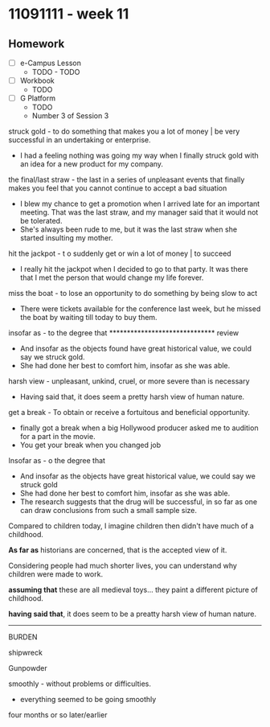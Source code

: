 # 11091111 - week 11
## Homework
- [ ] e-Campus Lesson
	- TODO	- TODO
- [ ] Workbook
	-  TODO
- [ ] G Platform
	- TODO
	- Number 3 of Session 3

struck gold -  to do something that makes you a lot of money | be very successful in an undertaking or enterprise.
- I had a feeling nothing was going my way when I finally struck gold with an idea for a new product for my company.

the final/last straw - the last in a series of unpleasant events that finally makes you feel that you cannot continue to accept a bad situation
- I blew my chance to get a promotion when I arrived late for an important meeting. That was the last straw, and my manager said that it would not be tolerated. 
- She's always been rude to me, but it was the last straw when she started insulting my mother.

hit the jackpot - t o suddenly get or win a lot of money | to succeed
- I really hit the jackpot when I decided to go to that party. It was there that I met the person that would change my life forever.

miss the boat - to lose an opportunity to do something by being slow to act
- There were tickets available for the conference last week, but he missed the boat by waiting till today to buy them. 

insofar as - to the degree that ****************************** review
- And insofar as the objects found have great historical value, we could say we struck gold.
- She had done her best to comfort him, insofar as she was able.

harsh view - unpleasant, unkind, cruel, or more severe than is necessary
- Having said that, it does seem a pretty harsh view of human nature.

get a break -  To obtain or receive a fortuitous and beneficial opportunity.
-  finally got a break when a big Hollywood producer asked me to audition for a part in the movie.
- You get your break when you changed job

Insofar as - o the degree that
- And insofar as the objects have great historical value, we could say we struck gold
- She had done her best to comfort him, insofar as she was able.
- The research suggests that the drug will be successful, in so far as one can draw conclusions from such a small sample size.

Compared to children today, I imagine children then didn't have much of a childhood.

**As far as** historians are concerned, that is the accepted view of it.

Considering people had much shorter lives, you can understand why children were made to work.

**assuming that** these are all medieval toys... they paint a different picture of childhood.

**having said that**, it does seem to be a preatty harsh view of human nature.




-----
BURDEN

shipwreck

Gunpowder

smoothly - without problems or difficulties.
- everything seemed to be going smoothly


four months or so later/earlier
